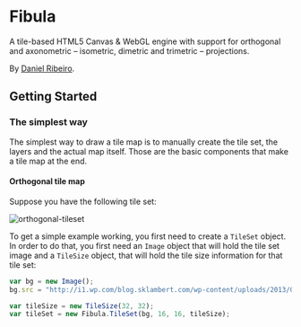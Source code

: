 Fibula
======
A tile-based HTML5 Canvas & WebGL engine with support for orthogonal and axonometric – isometric, dimetric and trimetric – projections.
 
By [Daniel Ribeiro](http://github.com/drgomesp).

Getting Started
-----

### The simplest way

The simplest way to draw a tile map is to manually create the tile set, the layers 
and the actual map itself. Those are the basic components that make a tile map at the end.

#### Orthogonal tile map

Suppose you have the following tile set:

![orthogonal-tileset](http://i1.wp.com/blog.sklambert.com/wp-content/uploads/2013/07/tileset.png?resize=512%2C512)

To get a simple example working, you first need to create a `TileSet` object. In order to do that,
you first need an `Image` object that will hold the tile set image and a `TileSize` object, that will
hold the tile size information for that tile set:

```javascript
var bg = new Image();
bg.src = "http://i1.wp.com/blog.sklambert.com/wp-content/uploads/2013/07/tileset.png";

var tileSize = new TileSize(32, 32);
var tileSet = new Fibula.TileSet(bg, 16, 16, tileSize);
```